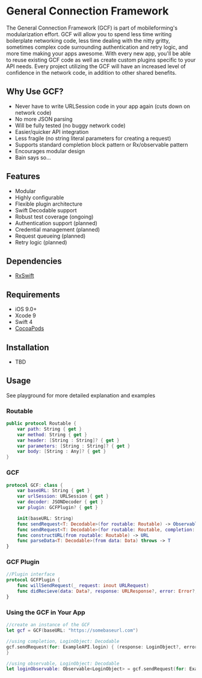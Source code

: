 # General Connection Framework

The General Connection Framework (GCF) is part of mobileforming's modularization effort. GCF will allow you to spend less time writing boilerplate networking code, less time dealing with the nitty gritty, sometimes complex code surrounding authentication and retry logic, and more time making your apps awesome. With every new app, you'll be able to reuse existing GCF code as well as create custom plugins specific to your API needs. Every project utilizing the GCF will have an increased level of confidence in the network code, in addition to other shared benefits.

## Why Use GCF?

- Never have to write URLSession code in your app again (cuts down on network code)
- No more JSON parsing
- Will be fully tested (no buggy network code)
- Easier/quicker API integration
- Less fragile (no string literal parameters for creating a request)
- Supports standard completion block pattern or Rx/observable pattern
- Encourages modular design
- Bain says so...

## Features

- Modular
- Highly configurable
- Flexible plugin architecture
- Swift Decodable support
- Robust test coverage (ongoing)
- Authentication support (planned)
- Credential management (planned)
- Request queueing (planned)
- Retry logic (planned)

## Dependencies

- [RxSwift]

## Requirements

- iOS 9.0+
- Xcode 9
- Swift 4
- [CocoaPods]

## Installation

 - TBD

## Usage

See playground for more detailed explanation and examples

### Routable

```swift
public protocol Routable {
    var path: String { get }
    var method: String { get }
    var header: [String : String]? { get }
    var parameters: [String : String]? { get }
    var body: [String : Any]? { get }
}
```

### GCF

```swift
protocol GCF: class {
	var baseURL: String { get }
	var urlSession: URLSession { get }
	var decoder: JSONDecoder { get }
	var plugin: GCFPlugin? { get }

	init(baseURL: String)
	func sendRequest<T: Decodable>(for routable: Routable) -> Observable<T>
	func sendRequest<T: Decodable>(for routable: Routable, completion: @escaping (T?, Error?) -> Void)
	func constructURL(from routable: Routable) -> URL
	func parseData<T: Decodable>(from data: Data) throws -> T
}
```

### GCF Plugin
```swift
//Plugin interface
protocol GCFPlugin {
	func willSendRequest(_ request: inout URLRequest)
	func didRecieve(data: Data?, response: URLResponse?, error: Error?, forRequest request: inout URLRequest) throws
}
```

### Using the GCF in Your App

```swift
//create an instance of the GCF
let gcf = GCF(baseURL: "https://somebaseurl.com")
```
```swift
//using completion, LoginObject: Decodable
gcf.sendRequest(for: ExampleAPI.login) { (response: LoginObject?, error) in
}
```
```swift
//using observable, LoginObject: Decodable
let loginObservable: Observable<LoginObject> = gcf.sendRequest(for: ExampleAPI.login)
```


[RxSwift]: https://github.com/ReactiveX/RxSwift/
[CocoaPods]: https://github.com/CocoaPods/CocoaPods
